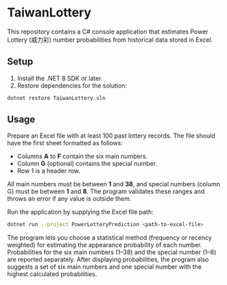 # TaiwanLottery

This repository contains a C# console application that estimates Power Lottery (威力彩) number probabilities from historical data stored in Excel.

## Setup

1. Install the .NET 8 SDK or later.
2. Restore dependencies for the solution:

```bash
dotnet restore TaiwanLottery.sln
```

## Usage

Prepare an Excel file with at least 100 past lottery records. The file should
have the first sheet formatted as follows:

- Columns **A** to **F** contain the six main numbers.
- Column **G** (optional) contains the special number.
- Row 1 is a header row.

All main numbers must be between **1** and **38**, and special numbers (column G)
must be between **1** and **8**. The program validates these ranges and throws
an error if any value is outside them.

Run the application by supplying the Excel file path:

```bash
dotnet run --project PowerLotteryPrediction <path-to-excel-file>
```

The program lets you choose a statistical method (frequency or recency weighted)
for estimating the appearance probability of each number. Probabilities for the
six main numbers (1–38) and the special number (1–8) are reported separately.
After displaying probabilities, the program also suggests a set of six main
numbers and one special number with the highest calculated probabilities.